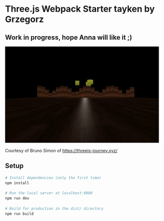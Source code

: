 # Three.js Webpack Starter tayken by Grzegorz

## Work in progress, hope Anna will like it ;)

![plot](./demo.gif)

Courtesy of Bruno Simon of https://threejs-journey.xyz/

## Setup

``` bash
# Install dependencies (only the first time)
npm install

# Run the local server at localhost:8080
npm run dev

# Build for production in the dist/ directory
npm run build
```
